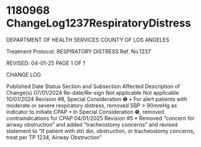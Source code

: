 # 1180968 ChangeLog1237RespiratoryDistress

DEPARTMENT OF HEALTH SERVICES 
COUNTY OF LOS ANGELES 
 
Treatment Protocol: RESPIRATORY DISTRESS Ref. No.1237 
 
 
 
 
 
 
REVISED: 04-01-25 PAGE 1 OF 1 
 
CHANGE LOG 
 
Published 
Date 
Status Section and 
Subsection Affected 
Description of Change(s) 
07/01/2024 Re-date/Re-sign Not applicable Not applicable 
10/01/2024 Revision #8, 
Special Consideration 
❺ 
• For alert patients with 
moderate or severe 
respiratory distress, removed 
SBP > 90mmHg as indicator 
to initiate CPAP 
• In Special Consideration ❺, 
removed contraindications 
for CPAP 
04/01/2025 Revision #5 
• Removed “concern for airway 
obstruction” and added 
“tracheostomy concerns”   and 
revised statement to  “If 
patient with stri  dor, 
obstruction, or 
tracheostomy concerns, 
treat per TP 1234, Airway 
Obstruction”
